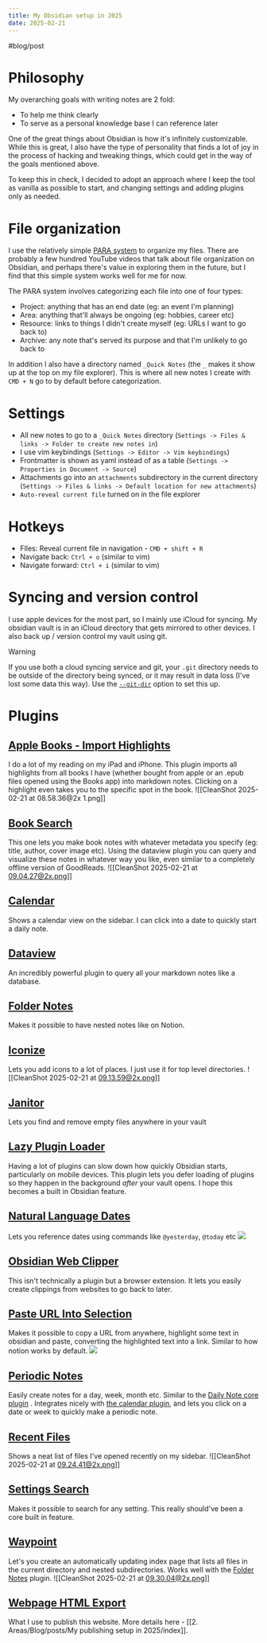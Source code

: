 ```yaml
---
title: My Obsidian setup in 2025
date: 2025-02-21
---
```


#blog/post 
# Philosophy
My overarching goals with writing notes are 2 fold: 
- To help me think clearly
- To serve as a personal knowledge base I can reference later

One of the great things about Obsidian is how it's infinitely customizable. While this is great, I also have the type of personality that finds a lot of joy in the process of hacking and tweaking things, which could get in the way of the goals mentioned above. 

To keep this in check, I decided to adopt an approach where I keep the tool as vanilla as possible to start, and changing settings and adding plugins only as needed.
# File organization
I use the relatively simple [PARA system](https://fortelabs.com/blog/para/) to organize my files. There are probably a few hundred YouTube videos that talk about file organization on Obsidian, and perhaps there's value in exploring them in the future, but I find that this simple system works well for me for now. 

The PARA system involves categorizing each file into one of four types: 
- Project: anything that has an end date (eg: an event I'm planning)
- Area: anything that'll always be ongoing (eg: hobbies, career etc)
- Resource: links to things I didn't create myself (eg: URLs I want to go back to)
- Archive: any note that's served its purpose and that I'm unlikely to go back to

In addition I also have a directory named `_Quick Notes`  (the `_` makes it show up at the top on my file explorer). This is where all new notes I create with `CMD + N` go to by default before categorization. 
# Settings
- All new notes to go to a `_Quick Notes` directory (`Settings -> Files & links -> Folder to create new notes in`)
- I use vim keybindings (`Settings -> Editor -> Vim keybindings`)
- Frontmatter is shown as yaml instead of as a table (`Settings -> Properties in Document -> Source`)
- Attachments go into an `attachments` subdirectory in the current directory (`Settings -> Files & links -> Default location for new attachments`)
- `Auto-reveal current file` turned on in the file explorer
# Hotkeys
- FIles: Reveal current file in navigation - `CMD + shift + R`
- Navigate back: `Ctrl + o` (similar to vim)
- Navigate forward: `Ctrl + i` (similar to vim)
# Syncing and version control
I use apple devices for the most part, so I mainly use iCloud for syncing. My obsidian vault is in an iCloud directory that gets mirrored to other devices. 
I also back up / version control my vault using git. 
> [!warning]
> If you use both a cloud syncing service and git, your `.git` directory needs to be outside of the directory being synced, or it may result in data loss (I've lost some data this way). Use the [`--git-dir`](https://git-scm.com/docs/git#Documentation/git.txt---git-dirltpathgt) option to set this up. 
# Plugins
## [Apple Books - Import Highlights](https://github.com/bandantonio/obsidian-apple-books-highlights-plugin)
I do a lot of my reading on my iPad and iPhone. This plugin imports all highlights from all books I have (whether bought from apple or an .epub files opened using the Books app) into markdown notes. Clicking on a highlight even takes you to the specific spot in the book.
![[CleanShot 2025-02-21 at 08.58.36@2x 1.png]]
## [Book Search](https://github.com/anpigon/obsidian-book-search-plugin)
This one lets you make book notes with whatever metadata you specify (eg: title, author, cover image etc). Using the dataview plugin you can query and visualize these notes in whatever way you like, even similar to a completely offline version of GoodReads. 
![[CleanShot 2025-02-21 at 09.04.27@2x.png]]
## [Calendar](https://github.com/liamcain/obsidian-calendar-plugin)
Shows a calendar view on the sidebar. I can click into a date to quickly start a daily note. 
## [Dataview](https://blacksmithgu.github.io/obsidian-dataview/)
An incredibly powerful plugin to query all your markdown notes like a database. 
## [Folder Notes](https://github.com/LostPaul/obsidian-folder-notes)
Makes it possible to have nested notes like on Notion. 
## [Iconize](https://github.com/FlorianWoelki/obsidian-iconize)
Lets you add icons to a lot of places. I just use it for top level directories. 
![[CleanShot 2025-02-21 at 09.13.59@2x.png]]
## [Janitor](https://github.com/Canna71/obsidian-janitor)
Lets you find and remove empty files anywhere in your vault
## [Lazy Plugin Loader](https://github.com/alangrainger/obsidian-lazy-plugins)
Having a lot of plugins can slow down how quickly Obsidian starts, particularly on mobile devices. This plugin lets you defer loading of plugins so they happen in the background _after_ your vault opens. I hope this becomes a built in Obsidian feature. 
## [Natural Language Dates](https://github.com/argenos/nldates-obsidian)
Lets you reference dates using commands like `@yesterday`, `@today` etc
![](https://user-images.githubusercontent.com/693981/116645561-1d565700-a944-11eb-9166-f55e72dc65bc.gif)
## [Obsidian Web Clipper](https://obsidian.md/clipper)
This isn't technically a plugin but a browser extension. It lets you easily create clippings from websites to go back to later. 
## [Paste URL Into Selection](https://github.com/denolehov/obsidian-url-into-selection)
Makes it possible to copy a URL from anywhere, highlight some text in obsidian and paste, converting the highlighted text into a link. Similar to how notion works by default. 
![](https://user-images.githubusercontent.com/4748206/98997874-ed55fb80-253d-11eb-9121-709a316a4d1e.gif)
## [Periodic Notes](https://github.com/liamcain/obsidian-periodic-notes)
Easily create notes for a day, week, month etc. Similar to the [Daily Note core plugin](https://help.obsidian.md/Plugins/Daily+notes) . Integrates nicely with [the calendar plugin](https://github.com/liamcain/obsidian-calendar-plugin), and lets you click on a date or week to quickly make a periodic note. 
## [Recent Files](https://github.com/tgrosinger/recent-files-obsidian)
Shows a neat list of files I've opened recently on my sidebar.
![[CleanShot 2025-02-21 at 09.24.41@2x.png]]
## [Settings Search](https://github.com/javalent/settings-search)
Makes it possible to search for any setting. This really should've been a core built in feature. 
## [Waypoint](https://github.com/IdreesInc/Waypoint)
Let's you create an automatically updating index page that lists all files in the current directory and nested subdirectories. Works well with the [Folder Notes](https://github.com/LostPaul/obsidian-folder-notes) plugin. 
![[CleanShot 2025-02-21 at 09.30.04@2x.png]]
## [Webpage HTML Export]()
What I use to publish this website. More details here - [[2. Areas/Blog/posts/My publishing setup in 2025/index]].

